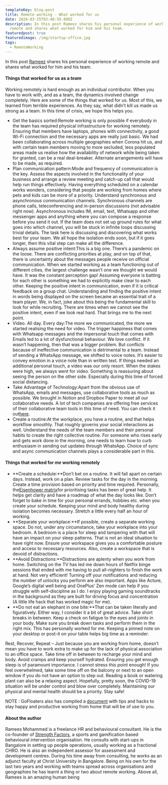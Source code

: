 ```yaml
---
templateKey: blog-post
title: Remote working - What worked for us
date: 2020-03-25T03:48:59.899Z
description: In this post Rameez shares his personal experience of working
  remote and shares what worked for him and his team.
featuredpost: true
featuredimage: /img/startup-office.jpg
tags:
  - RemoteWorking
---
```

<!--StartFragment-->

In this post [Rameez](https://www.linkedin.com/in/ramees-mohammed-91010a18/) shares his personal experience of working remote and shares what worked for him and his team.

#### **Things that worked for us as a *team***

Working remotely is hard enough as an individual contributor. When you have to work with, and as a team, the dynamics involved change completely. Here are some of the things that worked for us. Most of this, we learned from terrible experiences. As they say, what didn’t kill us made us strong as a team. In this time of crisis, we hope this helps you.

* Get the basics sorted:Remote working is only possible if everybody in the team has required physical infrastructure for working remotely. Ensuring that members have laptops, phones with connectivity, a good Wi-Fi connection and the necessary apps are really just basic. We had been collaborating across multiple geographies when Corona hit us, and with certain team members moving to more secluded, less populated areas made us realise how the availability of network while being taken for granted, can be a real deal-breaker. Alternate arrangements will have to be made, as required.
* Plan communication pattern:Mode and frequency of communication is the key. Assess the aspects involved in the functionality of your business and arrange a review meeting and catch-up call that would help run things effectively. Having everything scheduled on a calendar works wonders, considering that people are working from homes where pets and kids can be more of a priority. Understand synchronous and asynchronous communication channels. Synchronous channels are phone calls, teleconferencing and in-person discussions (not advisable right now). Asynchronous includes IM, email, text, Whatsapp and other messenger apps and anything where you can compose a response before you send it out. If the team does not set up ground rules for what goes into which channel, you will be stuck in infinite loops discussing trivial details. The task here is discussing and discovering what works best for your team. We all hope the isolation ends soon, but if it goes longer, then this vital step can make all the difference.
* Always assume positive intent:This is a big one. There’s a pandemic on the loose. There are conflicting priorities at play, and on top of that, there is uncertainty about the messages people receive on official communication. When we started working as a team functioning out of different cities, the largest challenge wasn’t one we thought we would have. It was the constant perception gap! Assuming everyone is batting for each other is something we had to explicitly make clear to each other. Keeping the positive intent in communication, even if it is critical feedback on a group chat. Understanding and finding the positive intent in words being displayed on the screen became an essential trait of a team player. We, in fact, joke about this being the fundamental skill to look for while recruiting. There are times when we cannot see the positive intent, even if we look real hard. That brings me to the next point.
* Video. All day. Every day:The more we communicated, the more we started realising the need for video. The trigger happiness that comes with Whatsapp messages and the impersonal touch that comes with Emails led to a lot of dysfunctional behaviour. We love conflict. If it wasn’t happening, then that was a bigger problem. But conflicts because of ineffective communication is detrimental to a team. Instead of sending a WhatsApp message, we shifted to voice notes. It’s easier to convey emotion in a voice note than in written text. If things needed an additional personal touch, a video was our only resort. When the stakes were high, we always went for video. Something is reassuring about seeing the person on the other side. Especially during this time of forced social distancing.
* Take Advantage of Technology:Apart from the obvious use of WhatsApp, emails and messages, use collaborative tools as much as possible. We brought in Notion and Dropbox Paper to meet all our collaborative needs. A lot of tech companies are offering free services of their collaborative team tools in this time of need. You can check it out[here](https://www.inc.com/jason-aten/these-5-tech-companies-are-providing-free-remote-working-tools-during-coronavirus-outbreak.html).
* Create a routine:At the workplace, you have a routine, and that helps workflow smoothly. That roughly governs your social interactions as well. Understand the needs of the team members and their personal habits to create the right collective routine. For someone who rises early and gets work done in the morning, one needs to learn how to curb enthusiasm in sending out updates through WhatsApp. Choice of sync and async communication channels plays a considerable part in this.



#### **Things that worked for *me* working remotely**

* **Create a schedule:**Don’t bet on a routine. It will fall apart on certain days. Instead, work on a plan. Review tasks for the day in the morning. Create a time provision based on priority and time required. Personally, the[Eisenhower matrix](https://www.eisenhower.me/eisenhower-matrix/)for prioritising tasks has been of great help. It helps get clarity and have a roadmap of what the day looks like. Don’t forget to bake in time for your personal errands, hobbies etc. when you create your schedule. Keeping your mind and body healthy during isolation becomes necessary. Stretch a little every half an hour of working.
* **Separate your workplace:**If possible, create a separate working space. Do not, under any circumstance, take your workplace into your bedroom. A bedroom is a place for sleep and tampering with that will have an impact on your sleep patterns. That is not an ideal situation to have right now. Ensure your workspace gives you a comfortable posture and access to necessary resources. Also, create a workspace that is devoid of distractions.
* **Avoid Distractions:**Distractions are aplenty when you work from home. Switching on the TV has led me down hours of Netflix binge sessions that ended with me having to pull all-nighters to finish the work at hand. Not very efficient! Turning off your notifications and reducing the number of unlocks you perform are also important. Apps like Acture, Google’s digital well being and OnePlus’ Zen mode can help if you struggle with self-discipline as I do. I enjoy playing gaming soundtracks in the background as they are built for driving focus and concentration (A little life hack that has worked magic for me).
* **Do not eat an elephant in one bite:**That can be taken literally and figuratively. Either way, I consider it a bit of great advice. Take short breaks in between. Keep a check on fatigue to the eyes and joints in your body. Make sure you break down tasks and perform them in the right mix. This has personally worked for me. Keeping a pinned note on your desktop or post-it on your table helps big time as a reminder.



Rest, Recover, Repeat – Just because you are working from home, doesn’t mean you have to work extra to make up for the lack of physical association to an office space. Take time off in between to recharge your mind and body. Avoid cramps and keep yourself hydrated. Ensuring you get enough sleep is of paramount importance. I cannot stress this point enough! If you feel overwhelmed, take some time off on the balcony or next to an open window if you do not have an option to step out. Reading a book or watering plant can also be a relaxing aspect. Hopefully, pretty soon, the COVID-19 situation will be under control and blow over completely. Maintaining our physical and mental health should be a priority. Stay safe!

NOTE : GoFloaters also has compiled a [document](https://www.gofloaters.com/remote-working/tips-to-be-stay-happy-and-productive-working-remotely/) with tips and hacks to stay happy and productive working from home that will be of use to you.

#### About the author

Ramees Mohammed is a freelance HR and behavioural consultant. He is the co-founder of [Strength Factors](https://www.linkedin.com/company/strength-factors/about/), a sports and gamification based behavioural intervention organisation. He consults with start-ups in Bangalore in setting up people operations, usually working as a fractional CHRO. He is also an independent assessor for assessment and development centres. During his time away from consulting, he works as an adjunct faculty at Christ University in Bangalore. Being on his own for the last two years and working with teams spread across organisations and geographies he has learnt a thing or two about remote working. Above all, Ramees is an amazing human being

<!--EndFragment-->